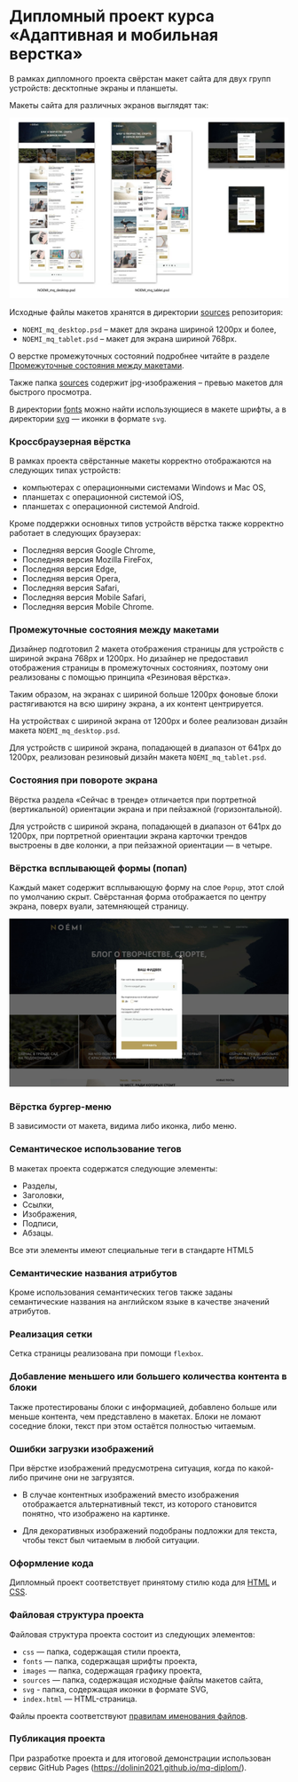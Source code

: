 # Дипломный проект курса «Адаптивная и мобильная верстка»

В рамках дипломного проекта свёрстан макет сайта для двух групп устройств: десктопные экраны и планшеты.

Макеты сайта для различных экранов выглядят так:

![Layout](images/layouts.jpg)

Исходные файлы макетов хранятся в директории [sources](./sources/) репозитория:

- `NOEMI_mq_desktop.psd` – макет для экрана шириной 1200px и более,
- `NOEMI_mq_tablet.psd` – макет для экрана шириной 768px.

О верстке промежуточных состояний подробнее читайте в разделе [Промежуточные состояния между макетами](#Промежуточные-состояния-между-макетами).

Также папка [sources](./sources/) содержит jpg-изображения – превью макетов для быстрого просмотра.

В директории [fonts](./fonts/) можно найти использующиеся в макете шрифты, а в директории [svg](./sources/svg/) — иконки в формате `svg`.

### Кроссбраузерная вёрстка
В рамках проекта свёрстанные макеты корректно отображаются на следующих типах устройств:
- компьютерах с операционными системами Windows и Mac OS,
- планшетах с операционной системой iOS,
- планшетах с операционной системой Android.

Кроме поддержки основных типов устройств вёрстка также корректно работает в следующих браузерах:
- Последняя версия Google Chrome,
- Последняя версия Mozilla FireFox,
- Последняя версия Edge,
- Последняя версия Opera,
- Последняя версия Safari,
- Последняя версия Mobile Safari,
- Последняя версия Mobile Chrome.

### Промежуточные состояния между макетами
Дизайнер подготовил 2 макета отображения страницы для устройств с шириной экрана 768px и 1200px. Но дизайнер не предоставил отображения страницы в промежуточных состояниях, поэтому они реализованы с помощью принципа «Резиновая вёрстка».

Таким образом, на экранах с шириной больше 1200px фоновые блоки растягиваются на всю ширину экрана, а их контент центрируется.

На устройствах с шириной экрана от 1200px и более реализован дизайн макета `NOEMI_mq_desktop.psd`.

Для устройств с шириной экрана, попадающей в диапазон от 641px до 1200px, реализован резиновый дизайн макета `NOEMI_mq_tablet.psd`.

### Состояния при повороте экрана
Вёрстка раздела «Сейчас в тренде» отличается при портретной (вертикальной) ориентации экрана и при пейзажной (горизонтальной).

Для устройств с шириной экрана, попадающей в диапазон от 641px до 1200px, при портретной ориентации экрана карточки трендов выстроены в две колонки, а при пейзажной ориентации — в четыре.

### Вёрстка всплывающей формы (попап)
Каждый макет содержит всплывающую форму на слое `Popup`, этот слой по умолчанию скрыт. Свёрстанная форма отображается по центру экрана, поверх вуали, затемняющей страницу. 

![Layout](sources/NOEMI_mq_desktop_popup.jpg)

### Вёрстка бургер-меню
В зависимости от макета, видима либо иконка, либо меню.

### Семантическое использование тегов
В макетах проекта содержатся следующие элементы:
- Разделы,
- Заголовки,
- Ссылки,
- Изображения,
- Подписи,
- Абзацы.

Все эти элементы имеют специальные теги в стандарте HTML5

### Семантические названия атрибутов
Кроме использования семантических тегов также заданы семантические названия на английском языке в качестве значений атрибутов.

### Реализация сетки
Сетка страницы реализована при помощи `flexbox`.

### Добавление меньшего или большего количества контента в блоки
Также протестированы блоки с информацией, добавлено больше или меньше контента, чем представлено в макетах. Блоки не ломают соседние блоки, текст при этом остаётся полностью читаемым.

### Ошибки загрузки изображений
При вёрстке изображений предусмотрена ситуация, когда по какой-либо причине они не загрузятся.

- В случае контентных изображений вместо изображения отображается альтернативный текст, из которого становится понятно, что изображено на картинке.

- Для декоративных изображений подобраны подложки для текста, чтобы текст был читаемым в любой ситуации. 

### Оформление кода
Дипломный проект соответствует принятому стилю кода для [HTML](https://github.com/netology-code/codestyle/tree/master/html) и [CSS](https://github.com/netology-code/codestyle/tree/master/css).

### Файловая структура проекта
Файловая структура проекта состоит из следующих элементов:
- `css` — папка, содержащая стили проекта,
- `fonts` — папка, содержащая шрифты проекта,
- `images` — папка, содержащая графику проекта,
- `sources` — папка, содержащая исходные файлы макетов сайта,
- `svg` - папка, содержащая иконки в формате SVG,
- `index.html` — HTML-страница.

Файлы проекта соответствуют [правилам именования файлов](https://github.com/netology-code/codestyle/tree/master/naming).  

### Публикация проекта
При разработке проекта и для итоговой демонстрации использован сервис GitHub Pages (https://dolinin2021.github.io/mq-diplom/).